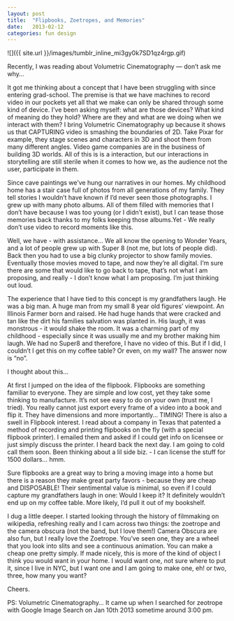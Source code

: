 ```yaml
---
layout: post
title:  "Flipbooks, Zoetropes, and Memories"
date:   2013-02-12
categories: fun design
---
```

![]({{ site.url }}/images/tumblr_inline_mi3gy0k7SD1qz4rgp.gif)

Recently, I was reading about Volumetric Cinematography — don’t ask me why… 

It got me thinking about a concept that I have been struggling with since entering grad-school. The premise is that we have machines to record video in our pockets yet all that we make can only be shared through some kind of device. I’ve been asking myself: what are those devices? What kind of meaning do they hold? Where are they and what are we doing when we interact with them? I bring Volumetric Cinematography up because it shows us that CAPTURING video is smashing the boundaries of 2D. Take Pixar for example, they stage scenes and characters in 3D and shoot them from many different angles. Video game companies are in the business of building 3D worlds. All of this is is a interaction, but our interactions in storytelling are still sterile when it comes to how we, as the audience not the user, participate in them. 

Since cave paintings we’ve hung our narratives in our homes. My childhood home has a stair case full of photos from all generations of my family. They tell stories I wouldn’t have known if I’d never seen those photographs. I grew up with many photo albums. All of them filled with memories that I don’t have because I was too young (or I didn’t exist), but I can tease those memories back thanks to my folks keeping those albums.Yet - We really don’t use video to record moments like this. 

Well, we have - with assistance… We all know the opening to Wonder Years, and a lot of people grew up with Super 8 (not me, but lots of people did). Back then you had to use a big clunky projector to show family movies. Eventually those movies moved to tape, and now they’re all digital. I’m sure there are some that would like to go back to tape, that’s not what I am proposing, and really - I don’t know what I am proposing. I’m just thinking out loud.

The experience that I have tied to this concept is my grandfathers laugh. He was a big man. A huge man from my small 8 year old figures’ viewpoint. An Illinois Farmer born and raised. He had huge hands that were cracked and tan like the dirt his families salvation was planted in. His laugh, it was monstrous - it would shake the room. It was a charming part of my childhood - especially since it was usually me and my brother making him laugh. We had no Super8 and therefore, I have no video of this. But if I did, I couldn’t I get this on my coffee table? Or even, on my wall? The answer now is “no”.

I thought about this…

At first I jumped on the idea of the flipbook. Flipbooks are something familiar to everyone. They are simple and low cost, yet they take some thinking to manufacture. It’s not see easy to do on your own (trust me, I tried). You really cannot just export every frame of a video into a book and flip it. They have dimensions and more importantly… TIMING! There is also a swell in Flipbook interest. I read about a company in Texas that patented a method of recording and printing flipbooks on the fly (with a special flipbook printer). I emailed them and asked if I could get info on licensee or just simply discuss the printer. I heard back the next day. I am going to cold call them soon. Been thinking about a lil side biz. - I can license the stuff for 1500 dollars… hmm. 

Sure flipbooks are a great way to bring a moving image into a home but there is a reason they make great party favors - because they are cheap and DISPOSABLE! Their sentimental value is minimal, so even if I could capture my grandfathers laugh in one: Would I keep it? It definitely wouldn’t end up on my coffee table. More likely, I’d pull it out of my bookshelf.

I dug a little deeper. I started looking through the history of filmmaking on wikipedia, refreshing really and I cam across two things: the zoetrope and the camera obscura (not the band, but I love them!) Camera Obscura are also fun, but I really love the Zoetrope. You’ve seen one, they are a wheel that you look into slits and see a continuous animation. You can make a cheap one pretty simply. If made nicely, this is more of the kind of object I think you would want in your home. I would want one, not sure where to put it, since I live in NYC, but I want one and I am going to make one, eh! or two, three, how many you want? 

Cheers.

PS: Volumetric Cinematography… It came up when I searched for zeotrope with Google Image Search on Jan 10th 2013 sometime around 3:00 pm.